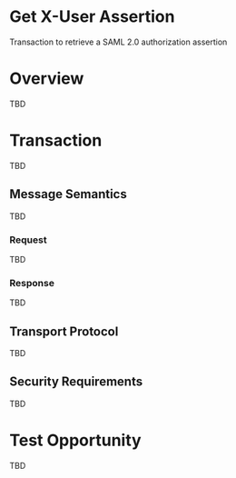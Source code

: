 # Get X-User Assertion
Transaction to retrieve a SAML 2.0 authorization assertion

# Overview

TBD   

# Transaction 

TBD

## Message Semantics  

TBD

### Request

TBD

### Response

TBD

## Transport Protocol

TBD 

## Security Requirements  

TBD

# Test Opportunity

TBD